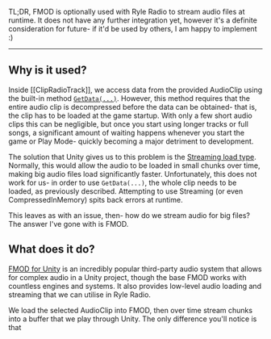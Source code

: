 TL;DR, FMOD is optionally used with Ryle Radio to stream audio files at runtime. It does not have any further integration yet, however it's a definite consideration for future- if it'd be used by others, I am happy to implement :)

---

## Why is it used?
Inside [[ClipRadioTrack]], we access data from the provided AudioClip using the built-in method [`GetData(...)`](https://docs.unity3d.com/6000.2/Documentation/ScriptReference/AudioClip.GetData.html). However, this method requires that the entire audio clip is decompressed before the data can be obtained- that is, the clip has to be loaded at the game startup. With only a few short audio clips this can be negligible, but once you start using longer tracks or full songs, a significant amount of waiting happens whenever you start the game or Play Mode- quickly becoming a major detriment to development.

The solution that Unity gives us to this problem is the [Streaming load type](https://docs.unity3d.com/6000.2/Documentation/ScriptReference/AudioClipLoadType.html). Normally, this would allow the audio to be loaded in small chunks over time, making big audio files load significantly faster. Unfortunately, this does not work for us- in order to use `GetData(...)`, the whole clip needs to be loaded, as previously described. Attempting to use Streaming (or even CompressedInMemory) spits back errors at runtime.

This leaves as with an issue, then- how do we stream audio for big files? The answer I've gone with is FMOD.

## What does it do?
 [FMOD for Unity](https://assetstore.unity.com/packages/tools/audio/fmod-for-unity-2-02-161631) is an incredibly popular third-party audio system that allows for complex audio in a Unity project, though the base FMOD works with countless engines and systems. It also provides low-level audio loading and streaming that we can utilise in Ryle Radio.

We load the selected AudioClip into FMOD, then over time stream chunks into a buffer that we play through Unity. The only difference you'll notice is that 